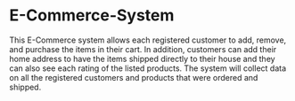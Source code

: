 # E-Commerce-System

This E-Commerce system allows each registered customer to add, remove, and purchase the items in
their cart. In addition, customers can add their home address to have the items shipped directly to their house and they can also see each rating of
the listed products. The system will collect data on all the registered customers and products that were ordered and shipped.
